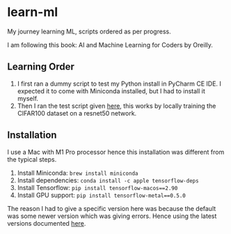 # learn-ml
My journey learning ML, scripts ordered as per progress.

I am following this book: AI and Machine Learning for Coders by Oreilly.

## Learning Order

1. I first ran a dummy script to test my Python install in PyCharm CE IDE. I expected it to come with Miniconda installed, but I had to install it myself.
2. Then I ran the test script given [here](https://developer.apple.com/metal/tensorflow-plugin/), this works by locally training the CIFAR100 dataset on a resnet50 network.


## Installation

I use a Mac with M1 Pro processor hence this installation was different from the typical steps.

1. Install Miniconda: `brew install miniconda`
2. Install dependencies: `conda install -c apple tensorflow-deps`
3. Install Tensorflow: `pip install tensorflow-macos==2.90`
4. Install GPU support: `pip install tensorflow-metal==0.5.0`

The reason I had to give a specific version here was because the default was some newer version which was giving errors. Hence using the latest versions documented [here](https://developer.apple.com/metal/tensorflow-plugin/).

